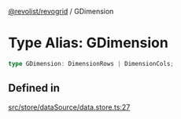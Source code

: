 [@revolist/revogrid](README.md) / GDimension

# Type Alias: GDimension

```ts
type GDimension: DimensionRows | DimensionCols;
```

## Defined in

[src/store/dataSource/data.store.ts:27](https://github.com/revolist/revogrid/blob/2f07f30b37da771d7d712c0b9b9b90928758921a/src/store/dataSource/data.store.ts#L27)
